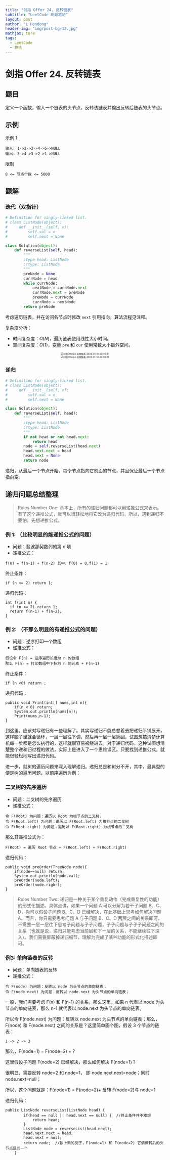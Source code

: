 ```yaml
---
title: "剑指 Offer 24. 反转链表"
subtitle: "LeetCode 刷题笔记"
layout: post
author: "L Hondong"
header-img: "img/post-bg-12.jpg"
mathjax: ture
tags:
  - LeetCode
  - 算法
---
```


# 剑指 Offer 24. 反转链表

## 题目

定义一个函数，输入一个链表的头节点，反转该链表并输出反转后链表的头节点。

## 示例

示例 1:

```
输入: 1->2->3->4->5->NULL
输出: 5->4->3->2->1->NULL
```

限制

```
0 <= 节点个数 <= 5000
```

## 题解

### 迭代（双指针）

```python
# Definition for singly-linked list.
# class ListNode(object):
#     def __init__(self, x):
#         self.val = x
#         self.next = None

class Solution(object):
    def reverseList(self, head):
        """
        :type head: ListNode
        :rtype: ListNode
        """
        preNode = None
        currNode = head
        while currNode:
            nextNode = currNode.next
            currNode.next = preNode
            preNode = currNode
            currNode = nextNode
        return preNode
```

考虑遍历链表，并在访问各节点时修改 `next` 引用指向，算法流程见注释。

复杂度分析：

- 时间复杂度：$O(N)$，遍历链表使用线性大小时间。
- 空间复杂度：$O(1)$，变量 `pre` 和 `cur` 使用常数大小额外空间。

<div align=center><img src="https://cdn.jsdelivr.net/gh/lhondong/Assets/Images/剑指Offer24-反转链表-2022-01-18-20-55-51.png" alt="剑指Offer24-反转链表-2022-01-18-20-55-51" style="zoom:50%;" /></div>

<div align=center><img src="https://cdn.jsdelivr.net/gh/lhondong/Assets/Images/剑指Offer24-反转链表-2022-01-18-20-56-18.png" alt="剑指Offer24-反转链表-2022-01-18-20-56-18" style="zoom:50%;" /></div>

### 递归

```python
# Definition for singly-linked list.
# class ListNode(object):
#     def __init__(self, x):
#         self.val = x
#         self.next = None

class Solution(object):
    def reverseList(self, head):
        """
        :type head: ListNode
        :rtype: ListNode
        """
        if not head or not head.next:
            return head
        node = self.reverseList(head.next)
        head.next.next = head
        head.next = None
        return node
```

递归，从最后一个节点开始，每个节点指向它前面的节点，并且保证最后一个节点指向空。

## 递归问题总结整理

> Rules Number One: 基本上，所有的递归问题都可以用递推公式来表示。有了这个递推公式，就可以很轻松地将它改为递归代码。所以，遇到递归不要怕，先想递推公式。

### 例 1: （比较明显的能递推公式的问题）

- 问题：斐波那契数列的第 n 项
- 递推公式：
```
f(n) = f(n-1) + f(n-2) 其中，f(0) = 0,f(1) = 1
```
终止条件：
```
if (n <= 2) return 1;
```
递归代码：
```
int f(int n) {
  if (n <= 2) return 1;
  return f(n-1) + f(n-2);
}
```

### 例 2: （不那么明显的有递推公式的问题）

- 问题：逆序打印一个数组
- 递推公式：
```
假设令 F(n) = 逆序遍历长度为 n 的数组
那么 F(n) = 打印数组中下标为 n 的元素 + F(n-1)
```
终止条件：
```
if (n <0) return ;
```
递归代码：
```
public void Print(int[] nums,int n){
    if(n < 0) return;
    System.out.println(nums[n]);
    Print(nums,n-1);
}
```

到这里，应该对写递归有一些理解了。其实写递归不能总想着去把递归平铺展开，这样脑子里就会循环，一层一层往下调，然后再一层一层返回，试图想搞清楚计算机每一步都是怎么执行的，这样就很容易被绕进去。对于递归代码，这种试图想清楚整个递和归过程的做法，实际上是进入了一个思维误区。只要找到递推公式，就能很轻松地写出递归代码。

进一步，就树的遍历问题来深入理解递归。递归总是和树分不开，其中，最典型的便是树的遍历问题。以前序遍历为例：

### 二叉树的先序遍历

- 问题：二叉树的先序遍历
- 递推公式：

```
令 F(Root) 为问题：遍历以 Root 为根节点的二叉树，
令 F(Root.left) 为问题：遍历以 F(Root.left) 为根节点的二叉树
令 F(Root.right) 为问题：遍历以 F(Root.right) 为根节点的二叉树
```

那么其递推公式为：
```
F(Root) = 遍历 Root 节点 + F(Root.left) + F(Root.right)
```

递归代码：

```
public void preOrder(TreeNode node){
    if(node==null) return;
    System.out.println(node.val);
    preOrder(node.left);
    preOrder(node.righr);
}
```

> Rules Number Two: 递归是一种关于某个重复动作（完成重复性的功能）的形式化描述。具体点讲，如果一个问题 A 可以分解为若干子问题 B、C、D，你可以假设子问题 B、C、D 已经解决，在此基础上思考如何解决问题 A。而且，你只需要思考问题 A 与子问题 B、C、D 两层之间的关系即可，不需要一层一层往下思考子问题与子子问题，子子问题与子子子问题之间的关系（也就是说，递归只能考虑当前层和下一层的关系，不能继续往下深入）。我们需要屏蔽掉递归细节，理解为完成了某种功能的形式化描述即可。

### 例3: 单向链表的反转

- 问题：单向链表的反转
- 递推公式：
```
令 F(node) 为问题：反转以 node 为头节点的单向链表；
令 F(node.next) 为问题：反转以 node.next 为头节点的单向链表；
```

一般，我们需要考虑 F(n) 和 F(n-1) 的关系，那么这里，如果 n 代表以 node 为头节点的单向链表，那么 n-1 就代表以 node.next 为头节点的单向链表。

所以令 F(node.next) 为问题：反转以 node.next 为头节点的单向链表；那么，F(node) 和 F(node.next) 之间的关系是？这里简单画个图，假设 3 个节点的链表：

```
1 -> 2 -> 3
```

那么，F(node=1) = F(node=2) + ?

这里假设子问题 F(node=2) 已经解决，那么如何解决 F(node=1)？

很明显，需要反转 node=2 和 node=1， 即 node.next.next=node；同时 node.next=null；

所以，这个问题就是：F(node=1) = F(node=2)+ 反转 F(node=2)与 node=1

递归代码：

```
public ListNode reverseList(ListNode head) {
        if(head == null || head.next == null) {  //终止条件并不难想
            return head;
        }
        ListNode node = reverseList(head.next);
        head.next.next = head;
        head.next = null;
        return node;  //按上面的例子，F(node=1) 和 F(node=2) 它俩反转后的头节点是同一个
    }
```